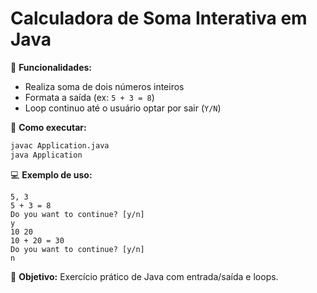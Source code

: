 # Calculadora de Soma Interativa em Java

🔹 **Funcionalidades:**
- Realiza soma de dois números inteiros
- Formata a saída (ex: `5 + 3 = 8`)
- Loop continuo até o usuário optar por sair (`Y/N`)

🚀 **Como executar:**
```bash
javac Application.java
java Application
```

💻 **Exemplo de uso:**
```
5, 3
5 + 3 = 8
Do you want to continue? [y/n]
y
10 20
10 + 20 = 30
Do you want to continue? [y/n]
n
```

🎯 **Objetivo:** Exercício prático de Java com entrada/saída e loops.
